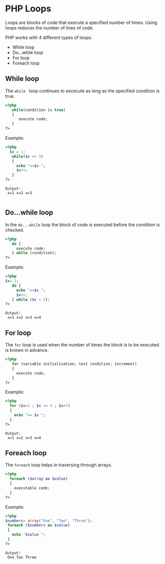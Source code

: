 # PHP Loops

Loops are blocks of code that execute a specified number of times. Using loops reduces the number of lines of code.


PHP works with 4 different types of loops:

* While loop
* Do...while loop
* For loop
* Foreach loop


## While loop

 The `while ` loop continues to excecute as long as the specified condition is true.
 
  ```php
<?php
     while(condition is true) 
     {
        execute code;
     }
?>
```

Example:

```php
<?php  
  $x = 1;
   while($x <= 3) 
   { 
     echo "x=$x ";
     $x++;
   } 
?>
```
```
Output: 
 x=1 x=2 x=3
  
```

## Do...while loop

In the `do...while` loop the block of code is executed before the condition is checked.


  ```php
<?php
     do {
       execute code;
     } while (condition);
?>
```

Example:

  ```php
<?php
$x= 1;
     do {
       echo "x=$x ";
       $x++;
     } while ($x < 5);
?>
```
```
Output: 
 x=1 x=2 x=3 x=4
```

## For loop

The `for` loop is used when the number of times the block is to be executed is known in advance.


  ```php
<?php
     for (variable initialisation; test condition; increment)
     { 
       execute code; 
     }
?>
```

Example:

  ```php
<?php
    for ($x=1 ; $x <= 4 ; $x++)
    {
      echo "x= $x "; 
    }
?>
```
```
Output:
 x=1 x=2 x=3 x=4
```

## Foreach loop

The `foreach` loop helps in traversing through arrays. 


  ```php
<?php
    foreach ($array as $value)
    { 
      executable code; 
    }
?>
```

Example:

  ```php
<?php
 $numbers= array("One", "Two", "Three"); 
   foreach ($numbers as $value)
   {
     echo "$value ";
   }
?>
```
```
Output:
 One Two Three
```
